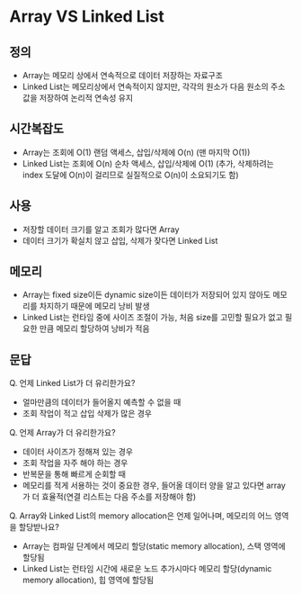 # Array VS Linked List

## 정의
- Array는 메모리 상에서 연속적으로 데이터 저장하는 자료구조
- Linked List는 메모리상에서 연속적이지 않지만, 각각의 원소가 다음 원소의 주소 값을 저장하여 논리적 연속성 유지

## 시간복잡도
- Array는 조회에 O(1) 랜덤 액세스, 삽입/삭제에 O(n) (맨 마지막 O(1))
- Linked List는 조회에 O(n) 순차 액세스, 삽입/삭제에 O(1) (추가, 삭제하려는 index 도달에 O(n)이 걸리므로 실질적으로 O(n)이 소요되기도 함)

## 사용
- 저장할 데이터 크기를 알고 조회가 많다면 Array
- 데이터 크기가 확실치 않고 삽입, 삭제가 잦다면 Linked List

## 메모리
- Array는 fixed size이든 dynamic size이든 데이터가 저장되어 있지 않아도 메모리를 차지하기 때문에 메모리 낭비 발생
- Linked List는 런타임 중에 사이즈 조절이 가능, 처음 size를 고민할 필요가 없고 필요한 만큼 메모리 할당하여 낭비가 적음


## 문답

Q. 언제 Linked List가 더 유리한가요?
- 얼마만큼의 데이터가 들어올지 예측할 수 없을 때
- 조회 작업이 적고 삽입 삭제가 많은 경우

Q. 언제 Array가 더 유리한가요?
- 데이터 사이즈가 정해져 있는 경우
- 조회 작업을 자주 해야 하는 경우
- 반복문을 통해 빠르게 순회할 때
- 메모리를 적게 서용하는 것이 중요한 경우, 들어올 데이터 양을 알고 있다면 array가 더 효율적(연결 리스트는 다음 주소를 저장해야 함)

Q. Array와 Linked List의 memory allocation은 언제 일어나며, 메모리의 어느 영역을 할당받나요?
- Array는 컴파일 단계에서 메모리 할당(static memory allocation), 스택 영역에 할당됨
- Linked List는 런타임 시간에 새로운 노드 추가시마다 메모리 할당(dynamic memory allocation), 힙 영역에 할당됨